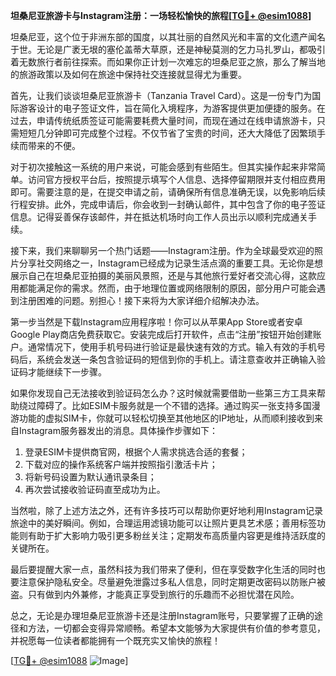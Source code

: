 **坦桑尼亚旅游卡与Instagram注册：一场轻松愉快的旅程[[TG💪+ @esim1088](https://t.me/s/esim1088)]**

坦桑尼亚，这个位于非洲东部的国度，以其壮丽的自然风光和丰富的文化遗产闻名于世。无论是广袤无垠的塞伦盖蒂大草原，还是神秘莫测的乞力马扎罗山，都吸引着无数旅行者前往探索。而如果你正计划一次难忘的坦桑尼亚之旅，那么了解当地的旅游政策以及如何在旅途中保持社交连接就显得尤为重要。

首先，让我们谈谈坦桑尼亚旅游卡（Tanzania Travel Card）。这是一份专门为国际游客设计的电子签证文件，旨在简化入境程序，为游客提供更加便捷的服务。在过去，申请传统纸质签证可能需要耗费大量时间，而现在通过在线申请旅游卡，只需短短几分钟即可完成整个过程。不仅节省了宝贵的时间，还大大降低了因繁琐手续而带来的不便。

对于初次接触这一系统的用户来说，可能会感到有些陌生。但其实操作起来非常简单。访问官方授权平台后，按照提示填写个人信息、选择停留期限并支付相应费用即可。需要注意的是，在提交申请之前，请确保所有信息准确无误，以免影响后续行程安排。此外，完成申请后，你会收到一封确认邮件，其中包含了你的电子签证信息。记得妥善保存该邮件，并在抵达机场时向工作人员出示以顺利完成通关手续。

接下来，我们来聊聊另一个热门话题——Instagram注册。作为全球最受欢迎的照片分享社交网络之一，Instagram已经成为记录生活点滴的重要工具。无论你是想展示自己在坦桑尼亚拍摄的美丽风景照，还是与其他旅行爱好者交流心得，这款应用都能满足你的需求。然而，由于地理位置或网络限制的原因，部分用户可能会遇到注册困难的问题。别担心！接下来将为大家详细介绍解决办法。

第一步当然是下载Instagram应用程序啦！你可以从苹果App Store或者安卓Google Play商店免费获取它。安装完成后打开软件，点击“注册”按钮开始创建账户。通常情况下，使用手机号码进行验证是最快速有效的方式。输入有效的手机号码后，系统会发送一条包含验证码的短信到你的手机上。请注意查收并正确输入验证码才能继续下一步骤。

如果你发现自己无法接收到验证码怎么办？这时候就需要借助一些第三方工具来帮助绕过障碍了。比如ESIM卡服务就是一个不错的选择。通过购买一张支持多国漫游功能的虚拟SIM卡，你就可以轻松切换至其他地区的IP地址，从而顺利接收到来自Instagram服务器发出的消息。具体操作步骤如下：

1. 登录ESIM卡提供商官网，根据个人需求挑选合适的套餐；
2. 下载对应的操作系统客户端并按照指引激活卡片；
3. 将新号码设置为默认通讯录条目；
4. 再次尝试接收验证码直至成功为止。

当然啦，除了上述方法之外，还有许多技巧可以帮助你更好地利用Instagram记录旅途中的美好瞬间。例如，合理运用滤镜功能可以让照片更具艺术感；善用标签功能则有助于扩大影响力吸引更多粉丝关注；定期发布高质量内容更是维持活跃度的关键所在。

最后要提醒大家一点，虽然科技为我们带来了便利，但在享受数字化生活的同时也要注意保护隐私安全。尽量避免泄露过多私人信息，同时定期更改密码以防账户被盗。只有做到内外兼修，才能真正享受到旅行的乐趣而不必担忧潜在风险。

总之，无论是办理坦桑尼亚旅游卡还是注册Instagram账号，只要掌握了正确的途径和方法，一切都会变得异常顺畅。希望本文能够为大家提供有价值的参考意见，并祝愿每一位读者都能拥有一个既充实又愉快的旅程！

[[TG💪+ @esim1088](https://t.me/s/esim1088) ![Image](https://i.postimg.cc/4NQfJmqS/Snipaste-2025-05-13-00-14-12.png)]